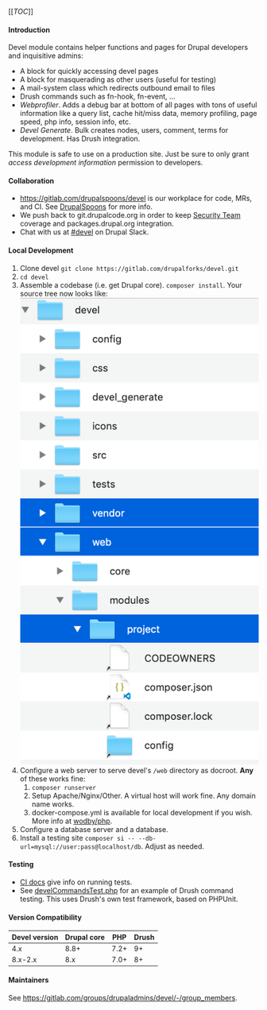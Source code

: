 [[_TOC_]]

#### Introduction

Devel module contains helper functions and pages for Drupal developers and
inquisitive admins:

 - A block for quickly accessing devel pages
 - A block for masquerading as other users (useful for testing)
 - A mail-system class which redirects outbound email to files
 - Drush commands such as fn-hook, fn-event, ...
 - *Webprofiler*. Adds a debug bar at bottom of all pages with tons of useful
 information like a query list, cache hit/miss data, memory profiling, page
 speed, php info, session info, etc.
 - *Devel Generate*. Bulk creates nodes, users, comment, terms for development. Has
 Drush integration.

This module is safe to use on a production site. Just be sure to only grant
_access development information_ permission to developers.

#### Collaboration
- https://gitlab.com/drupalspoons/devel is our workplace for code, MRs, and CI. See
[DrupalSpoons](https://gitlab.com/drupalcontrib/webmasters/-/blob/master/README.md)
for more info.
- We push back to git.drupalcode.org in order to keep
[Security Team](https://www.drupal.org/security) coverage and packages.drupal.org integration.
- Chat with us at [#devel](https://drupal.slack.com/archives/C012WAW1MH6) on Drupal Slack.

#### Local Development
1. Clone devel `git clone https://gitlab.com/drupalforks/devel.git`
1. `cd devel`
1. Assemble a codebase (i.e. get Drupal core). `composer install`. Your source tree now looks like:
![Folder tree](/icons/folder.png)
1. Configure a web server to serve devel's `/web` directory as docroot. __Any__ of these works fine:
    1. `composer runserver`
	1. Setup Apache/Nginx/Other. A virtual host will work fine. Any domain name works.
	1. docker-compose.yml is available for local development if you wish. More info at [wodby/php](https://github.com/wodby/php).
1. Configure a database server and a database.
1. Install a testing site `composer si -- --db-url=mysql://user:pass@localhost/db`. Adjust as needed.

#### Testing
- [CI docs](https://gitlab.com/drupalspoons/webmasters/-/blob/master/docs/ci.md) give info on running tests.
- See [develCommandsTest.php](tests/src/Functional/DevelCommandsTest.php) for an example of Drush command testing. This uses Drush's own test framework, based on PHPUnit.

#### Version Compatibility
| Devel version | Drupal core | PHP | Drush |
| ------ | ------ | ----- | ----- |
| 4.x |8.8+ | 7.2+ | 9+
| 8.x-2.x | 8.x |7.0+ | 8+


#### Maintainers

See https://gitlab.com/groups/drupaladmins/devel/-/group_members.
